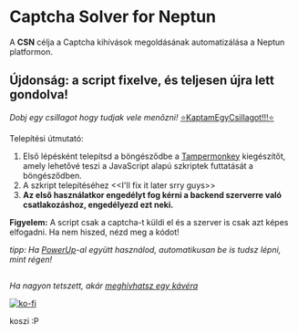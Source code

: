 # Captcha Solver for Neptun



A **CSN** célja a Captcha kihívások megoldásának automatizálása a Neptun platformon. 

## Újdonság: a script fixelve, és teljesen újra lett gondolva!



*Dobj egy csillagot hogy tudjak vele menőzni!* [⭐KaptamEgyCsillagot!!!⭐](https://coub.com/view/1uvg42)

Telepítési útmutató:
1. Első lépésként telepítsd a böngésződbe a [Tampermonkey](https://www.tampermonkey.net/) kiegészítőt, amely lehetővé teszi a JavaScript alapú szkriptek futtatását a böngésződben.
2. A szkript telepítéséhez <<I'll fix it later srry guys>>
3. **Az első használatkor engedélyt fog kérni a backend szerverre való csatlakozáshoz, engedélyezd ezt neki.**

**Figyelem:** A script csak a captcha-t küldi el és a szerver is csak azt képes elfogadni. Ha nem hiszed, nézd meg a kódot!

*tipp: Ha [PowerUp](https://github.com/solymosi/npu)-al együtt használod, automatikusan be is tudsz lépni, mint régen!*


##
*Ha nagyon tetszett, akár [meghívhatsz egy kávéra](https://ko-fi.com/red_official)*

[![ko-fi](https://ko-fi.com/img/githubbutton_sm.svg)](https://ko-fi.com/Q5Q0O1LDA) 

koszi :P
